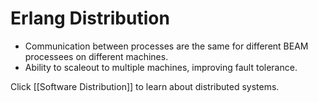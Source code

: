 # Erlang Distribution
- Communication between processes are the same for different BEAM processees on different machines.
- Ability to scaleout to multiple machines, improving fault tolerance.

Click [[Software Distribution]] to learn about distributed systems.